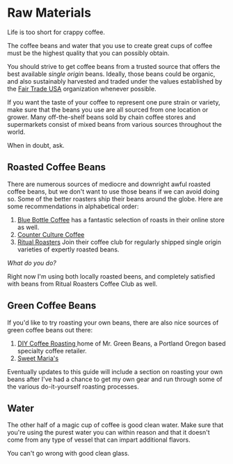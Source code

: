 # Raw Materials

Life is too short for crappy coffee.

The coffee beans and water that you use to create great cups of coffee
must be the highest quality that you can possibly obtain.

You should strive to get coffee beans from a trusted source that offers the
best available *single origin* beans. Ideally, those beans could be organic,
and also sustainably harvested and traded under the values established by
the [Fair Trade USA](http://fairtradeusa.org/about-fair-trade-usa/mission)
organization whenever possible.

If you want the taste of your coffee to represent one pure strain or variety,
make sure that the beans you use are all sourced from one location or
grower. Many off-the-shelf beans sold by chain coffee stores and supermarkets
consist of mixed beans from various sources throughout the world.

When in doubt, ask.

## Roasted Coffee Beans

There are numerous sources of mediocre and downright awful roasted coffee
beans, but we don't want to use those beans if we can avoid doing so.
Some of the better roasters ship their beans around the globe.
Here are some recommendations in alphabetical order:

1. [Blue Bottle Coffee](http://www.bluebottlecoffee.com/) has a fantastic
selection of roasts in their online store as well.
2. [Counter Culture Coffee](https://counterculturecoffee.com/store/subscriptions)
3. [Ritual Roasters](http://www.ritualroasters.com/) Join their coffee club
   for regularly shipped single origin varieties of expertly roasted beans.

*What do you do?*

Right now I'm using both locally roasted beens, and completely satisfied with
beans from Ritual Roasters Coffee Club as well.

## Green Coffee Beans

If you'd like to try roasting your own beans, there are also nice sources of
green coffee beans out there:

1. [DIY Coffee Roasting ](https://diycoffeeroasting.com/green-coffee-beans/)
   home of Mr. Green Beans, a Portland Oregon based specialty coffee retailer.
2. [Sweet Maria's](http://www.sweetmarias.com/)

Eventually updates to this guide will include a section on roasting your own
beans after I've had a chance to get my own gear and run through some of the
various do-it-yourself roasting processes.

## Water

The other half of a magic cup of coffee is good clean water. Make sure that
you're using the purest water you can within reason and that it doesn't come
from any type of vessel that can impart additional flavors.

You can't go wrong with good clean glass.

